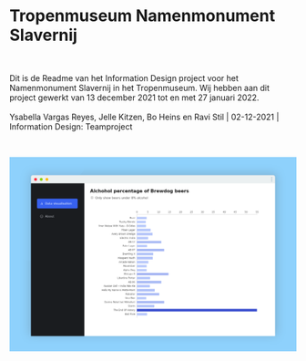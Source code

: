 # Tropenmuseum Namenmonument Slavernij

<br/>

Dit is de Readme van het Information Design project voor het Namenmonument Slavernij in het Tropenmuseum. Wij hebben aan dit project gewerkt van 13 december 2021 tot en met 27 januari 2022. <br/><br/>
Ysabella Vargas Reyes, Jelle Kitzen, Bo Heins en Ravi Stil | 02-12-2021 | Information Design: Teamproject

<br/>

![Intro Image](https://github.com/stilravi/Frontend-Applications/blob/main/_wiki/00-intro.png)
